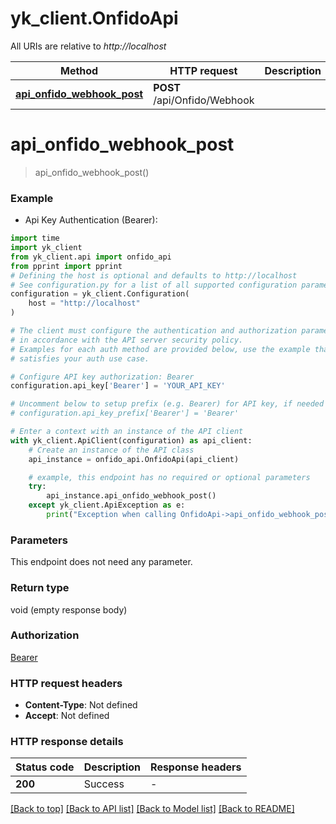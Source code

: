 # yk_client.OnfidoApi

All URIs are relative to *http://localhost*

Method | HTTP request | Description
------------- | ------------- | -------------
[**api_onfido_webhook_post**](OnfidoApi.md#api_onfido_webhook_post) | **POST** /api/Onfido/Webhook | 


# **api_onfido_webhook_post**
> api_onfido_webhook_post()



### Example

* Api Key Authentication (Bearer):
```python
import time
import yk_client
from yk_client.api import onfido_api
from pprint import pprint
# Defining the host is optional and defaults to http://localhost
# See configuration.py for a list of all supported configuration parameters.
configuration = yk_client.Configuration(
    host = "http://localhost"
)

# The client must configure the authentication and authorization parameters
# in accordance with the API server security policy.
# Examples for each auth method are provided below, use the example that
# satisfies your auth use case.

# Configure API key authorization: Bearer
configuration.api_key['Bearer'] = 'YOUR_API_KEY'

# Uncomment below to setup prefix (e.g. Bearer) for API key, if needed
# configuration.api_key_prefix['Bearer'] = 'Bearer'

# Enter a context with an instance of the API client
with yk_client.ApiClient(configuration) as api_client:
    # Create an instance of the API class
    api_instance = onfido_api.OnfidoApi(api_client)

    # example, this endpoint has no required or optional parameters
    try:
        api_instance.api_onfido_webhook_post()
    except yk_client.ApiException as e:
        print("Exception when calling OnfidoApi->api_onfido_webhook_post: %s\n" % e)
```


### Parameters
This endpoint does not need any parameter.

### Return type

void (empty response body)

### Authorization

[Bearer](../README.md#Bearer)

### HTTP request headers

 - **Content-Type**: Not defined
 - **Accept**: Not defined


### HTTP response details
| Status code | Description | Response headers |
|-------------|-------------|------------------|
**200** | Success |  -  |

[[Back to top]](#) [[Back to API list]](../README.md#documentation-for-api-endpoints) [[Back to Model list]](../README.md#documentation-for-models) [[Back to README]](../README.md)


